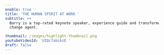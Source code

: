 ```yaml
---
enable: true
title: 'THE HUMAN SPIRIT AT WORK '
subtitle: >+
  Barry is a top-rated keynote speaker, experience guide and transformative
  change agent.

thumbnail: /images/highlight-thumbnail.png
youtubeVideoId: 'UIQc7abikzE '
draft: false
---
```

